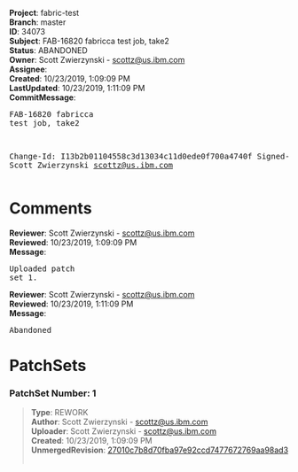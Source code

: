 <strong>Project</strong>: fabric-test<br><strong>Branch</strong>: master<br><strong>ID</strong>: 34073<br><strong>Subject</strong>: FAB-16820 fabricca test job, take2<br><strong>Status</strong>: ABANDONED<br><strong>Owner</strong>: Scott Zwierzynski - scottz@us.ibm.com<br><strong>Assignee</strong>:<br><strong>Created</strong>: 10/23/2019, 1:09:09 PM<br><strong>LastUpdated</strong>: 10/23/2019, 1:11:09 PM<br><strong>CommitMessage</strong>:<br><pre>FAB-16820 fabricca test job, take2

Change-Id: I13b2b01104558c3d13034c11d0ede0f700a4740f
Signed-off-by: Scott Zwierzynski <scottz@us.ibm.com>
</pre><h1>Comments</h1><strong>Reviewer</strong>: Scott Zwierzynski - scottz@us.ibm.com<br><strong>Reviewed</strong>: 10/23/2019, 1:09:09 PM<br><strong>Message</strong>: <pre>Uploaded patch set 1.</pre><strong>Reviewer</strong>: Scott Zwierzynski - scottz@us.ibm.com<br><strong>Reviewed</strong>: 10/23/2019, 1:11:09 PM<br><strong>Message</strong>: <pre>Abandoned</pre><h1>PatchSets</h1><h3>PatchSet Number: 1</h3><blockquote><strong>Type</strong>: REWORK<br><strong>Author</strong>: Scott Zwierzynski - scottz@us.ibm.com<br><strong>Uploader</strong>: Scott Zwierzynski - scottz@us.ibm.com<br><strong>Created</strong>: 10/23/2019, 1:09:09 PM<br><strong>UnmergedRevision</strong>: [27010c7b8d70fba97e92ccd7477672769aa98ad3](https://github.com/hyperledger-gerrit-archive/fabric-test/commit/27010c7b8d70fba97e92ccd7477672769aa98ad3)<br><br></blockquote>